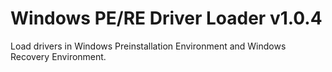 # Windows PE/RE Driver Loader v1.0.4
Load drivers in Windows Preinstallation Environment and Windows Recovery Environment.
